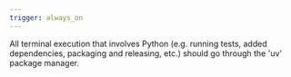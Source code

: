 ```yaml
---
trigger: always_on
---
```


All terminal execution that involves Python (e.g. running tests, added dependencies, packaging and releasing, etc.) should go through the 'uv' package manager.